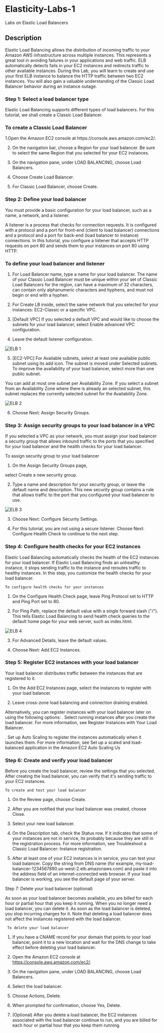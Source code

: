 # Elasticity-Labs-1
Labs on Elastic Load Balancers

## Description
<P> Elastic Load Balancing allows the distribution of incoming traffic to your Amazon AWS infrastructure across multiple instances. This represents a great tool in avoiding failures in your applications and web traffic. ELB automatically detects fails in your EC2 instances and redirects traffic to other available instances. During this Lab, you will learn to create and use your first ELB instance to balance the HTTP traffic between two EC2 instances. You will also gain a valuable understanding of the Classic Load Balancer behavior during an instance outage.

### Step 1: Select a load balancer type

<P> Elastic Load Balancing supports different types of load balancers. For this tutorial, we shall create a Classic Load Balancer.</p>

### To create a Classic Load Balancer

<P>  1.Open the Amazon EC2 console at https://console.aws.amazon.com/ec2/.

2. On the navigation bar, choose a Region for your load balancer. Be sure to select the same Region that you selected for your EC2 instances.

3. On the navigation pane, under LOAD BALANCING, choose Load Balancers.

4. Choose Create Load Balancer.

5. For Classic Load Balancer, choose Create.

### Step 2: Define your load balancer

<P> You must provide a basic configuration for your load balancer, such as a name, a network, and a listener.

A listener is a process that checks for connection requests. It is configured with a protocol and a port for front-end (client to load balancer) connections and a protocol and a port for back-end (load balancer to instance) connections. In this tutorial, you configure a listener that accepts HTTP requests on port 80 and sends them to your instances on port 80 using HTTP.

### To define your load balancer and listener

1. For Load Balancer name, type a name for your load balancer.
 The name of your Classic Load Balancer must be unique within your set of Classic Load Balancers for the region, can have a maximum of 32  characters, can contain only alphanumeric characters and hyphens, and must not begin or end with a hyphen.

2. For Create LB inside, select the same network that you selected for your instances: EC2-Classic or a specific VPC.

3. [Default VPC] If you selected a default VPC and would like to choose the subnets for your load balancer, select Enable advanced VPC   configuration.
  
4. Leave the default listener configuration.
  
  ![ELB 1](https://user-images.githubusercontent.com/103466963/174758810-b1308400-ee9e-416c-8d62-b0c6b4060176.png)
  
5. [EC2-VPC] For Available subnets, select at least one available public subnet using its add icon. The subnet is moved under Selected subnets. To improve the availability of your load balancer, select more than one public subnet.
 
 You can add at most one subnet per Availability Zone. If you select a subnet from an Availability Zone where there is already an selected subnet, this subnet replaces the currently selected subnet for the Availability Zone.
 
 ![ELB 2](https://user-images.githubusercontent.com/103466963/174759530-988a924d-e874-4fc3-846b-369b0b14e538.png)
 
6. Choose Next: Assign Security Groups.
 
### Step 3: Assign security groups to your load balancer in a VPC

<P> If you selected a VPC as your network, you must assign your load balancer a security group that allows inbound traffic to the ports that you specified for your load balancer and the health checks for your load balancer.
 
 To assign security group to your load balancer

1. On the Assign Security Groups page, 
 
 select Create a new security group.

2. Type a name and description for your security group, or leave the default name and description. This new security group contains a rule that allows traffic to the port that you configured your load balancer to use. 
 
 ![ELB 3](https://user-images.githubusercontent.com/103466963/174760431-a4697bdf-8d66-4610-9de5-ec10a8bae1f9.png)
 
3. Choose Next: Configure Security Settings.

4. For this tutorial, you are not using a secure listener. Choose Next: Configure Health Check to continue to the next step. 
 
### Step 4: Configure health checks for your EC2 instances

 <P> Elastic Load Balancing automatically checks the health of the EC2 instances for your load balancer. If Elastic Load Balancing finds an unhealthy instance, it stops sending traffic to the instance and reroutes traffic to healthy instances. In this step, you customize the health checks for your load balancer.

    To configure health checks for your instances

1. On the Configure Health Check page, leave Ping Protocol set to HTTP and Ping Port set to 80.

2. For Ping Path, replace the default value with a single forward slash ("/"). This tells Elastic Load Balancing to send health check queries to the default home page for your web server, such as index.html. 
  
  ![ELB 4](https://user-images.githubusercontent.com/103466963/174761310-8d817ad9-0ff0-467e-916f-f00f25026fb5.png)

3. For Advanced Details, leave the default values.

4. Choose Next: Add EC2 Instances.

### Step 5: Register EC2 instances with your load balancer

  Your load balancer distributes traffic between the instances that are registered to it. 
 
1. On the Add EC2 Instances page, select the instances to register with your load balancer.

2. Leave cross-zone load balancing and connection draining enabled. 
  
  Alternatively, you can register instances with your load balancer later on using the following options:
 . Select running instances after you create the load balancer. For more information, see Register Instances with Your Load Balancer.

 . Set up Auto Scaling to register the instances automatically when it launches them. For more information, see Set up a scaled and load-balanced application in the Amazon EC2 Auto Scaling Us 
 
### Step 6: Create and verify your load balancer

<P> Before you create the load balancer, review the settings that you selected. After creating the load balancer, you can verify that it's sending traffic to your EC2 instances.

    To create and test your load balancer

1. On the Review page, choose Create.

2. After you are notified that your load balancer was created, choose Close.

3. Select your new load balancer.

4. On the Description tab, check the Status row. If it indicates that some of your instances are not in service, its probably because they are still in the registration process. For more information, see Troubleshoot a Classic Load Balancer: Instance registration.

5. After at least one of your EC2 instances is in service, you can test your load balancer. Copy the string from DNS name (for example, my-load-balancer-1234567890.us-west-2.elb.amazonaws.com) and paste it into the address field of an internet-connected web browser. If your load balancer is working, you see the default page of your server.

 Step 7: Delete your load balancer (optional)

 <p> As soon as your load balancer becomes available, you are billed for each hour or partial hour that you keep it running. When you no longer need a load balancer, you can delete it. As soon as the load balancer is deleted, you stop incurring charges for it. Note that deleting a load balancer does not affect the instances registered with the load balancer.

     To delete your load balancer

1. If you have a CNAME record for your domain that points to your load balancer, point it to a new location and wait for the DNS change to take effect before deleting your load balancer.

2. Open the Amazon EC2 console at https://console.aws.amazon.com/ec2/.

3. On the navigation pane, under LOAD BALANCING, choose Load Balancers.

4. Select the load balancer.

5. Choose Actions, Delete.

6. When prompted for confirmation, choose Yes, Delete.

7. (Optional) After you delete a load balancer, the EC2 instances associated with the load balancer continue to run, and you are billed for each hour or partial hour that you keep them running.  
 
 
 
